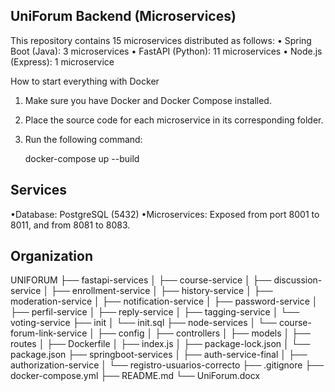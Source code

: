 ## UniForum Backend (Microservices)

This repository contains 15 microservices distributed as follows:
•	Spring Boot (Java): 3 microservices
•	FastAPI (Python): 11 microservices
•	Node.js (Express): 1 microservice

How to start everything with Docker
1.	Make sure you have Docker and Docker Compose installed.
2.	Place the source code for each microservice in its corresponding folder.
3.	Run the following command:

    docker-compose up --build


## Services 

•Database: PostgreSQL (5432)
•Microservices: Exposed from port 8001 to 8011, and from 8081 to 8083.


## Organization


UNIFORUM
├── fastapi-services
│   ├── course-service
│   ├── discussion-service
│   ├── enrollment-service
│   ├── history-service
│   ├── moderation-service
│   ├── notification-service
│   ├── password-service
│   ├── perfil-service
│   ├── reply-service
│   ├── tagging-service
│   └── voting-service
├── init
│   └── init.sql
├── node-services
│   └── course-forum-link-service
│       ├── config
│       ├── controllers
│       ├── models
│       ├── routes
│       ├── Dockerfile
│       ├── index.js
│       ├── package-lock.json
│       └── package.json
├── springboot-services
│   ├── auth-service-final
│   ├── authorization-service
│   └── registro-usuarios-correcto
├── .gitignore
├── docker-compose.yml
├── README.md
└── UniForum.docx
